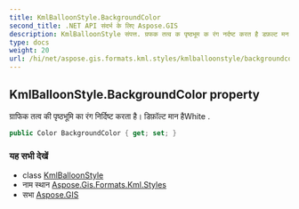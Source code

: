 ```yaml
---
title: KmlBalloonStyle.BackgroundColor
second_title: .NET API संदर्भ के लिए Aspose.GIS
description: KmlBalloonStyle संपत्त. ग्रफक तत्व क पृष्ठभूम क रंग नर्दष्ट करत है डफ़ल्ट मन हैWhite .
type: docs
weight: 20
url: /hi/net/aspose.gis.formats.kml.styles/kmlballoonstyle/backgroundcolor/
---
```

## KmlBalloonStyle.BackgroundColor property

ग्राफिक तत्व की पृष्ठभूमि का रंग निर्दिष्ट करता है। डिफ़ॉल्ट मान हैWhite .

```csharp
public Color BackgroundColor { get; set; }
```

### यह सभी देखें

* class [KmlBalloonStyle](../)
* नाम स्थान [Aspose.Gis.Formats.Kml.Styles](../../kmlballoonstyle/)
* सभा [Aspose.GIS](../../../)



